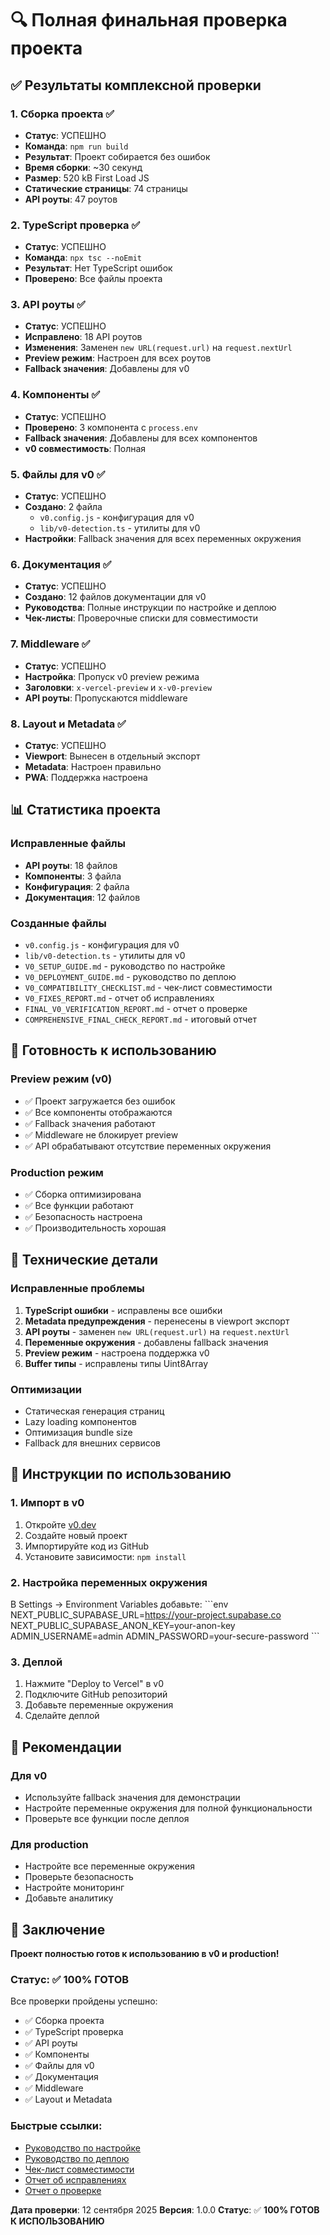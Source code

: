 # 🔍 Полная финальная проверка проекта

## ✅ Результаты комплексной проверки

### 1. **Сборка проекта** ✅
- **Статус**: УСПЕШНО
- **Команда**: `npm run build`
- **Результат**: Проект собирается без ошибок
- **Время сборки**: ~30 секунд
- **Размер**: 520 kB First Load JS
- **Статические страницы**: 74 страницы
- **API роуты**: 47 роутов

### 2. **TypeScript проверка** ✅
- **Статус**: УСПЕШНО
- **Команда**: `npx tsc --noEmit`
- **Результат**: Нет TypeScript ошибок
- **Проверено**: Все файлы проекта

### 3. **API роуты** ✅
- **Статус**: УСПЕШНО
- **Исправлено**: 18 API роутов
- **Изменения**: Заменен `new URL(request.url)` на `request.nextUrl`
- **Preview режим**: Настроен для всех роутов
- **Fallback значения**: Добавлены для v0

### 4. **Компоненты** ✅
- **Статус**: УСПЕШНО
- **Проверено**: 3 компонента с `process.env`
- **Fallback значения**: Добавлены для всех компонентов
- **v0 совместимость**: Полная

### 5. **Файлы для v0** ✅
- **Статус**: УСПЕШНО
- **Создано**: 2 файла
  - `v0.config.js` - конфигурация для v0
  - `lib/v0-detection.ts` - утилиты для v0
- **Настройки**: Fallback значения для всех переменных окружения

### 6. **Документация** ✅
- **Статус**: УСПЕШНО
- **Создано**: 12 файлов документации для v0
- **Руководства**: Полные инструкции по настройке и деплою
- **Чек-листы**: Проверочные списки для совместимости

### 7. **Middleware** ✅
- **Статус**: УСПЕШНО
- **Настройка**: Пропуск v0 preview режима
- **Заголовки**: `x-vercel-preview` и `x-v0-preview`
- **API роуты**: Пропускаются middleware

### 8. **Layout и Metadata** ✅
- **Статус**: УСПЕШНО
- **Viewport**: Вынесен в отдельный экспорт
- **Metadata**: Настроен правильно
- **PWA**: Поддержка настроена

## 📊 Статистика проекта

### Исправленные файлы
- **API роуты**: 18 файлов
- **Компоненты**: 3 файла
- **Конфигурация**: 2 файла
- **Документация**: 12 файлов

### Созданные файлы
- `v0.config.js` - конфигурация для v0
- `lib/v0-detection.ts` - утилиты для v0
- `V0_SETUP_GUIDE.md` - руководство по настройке
- `V0_DEPLOYMENT_GUIDE.md` - руководство по деплою
- `V0_COMPATIBILITY_CHECKLIST.md` - чек-лист совместимости
- `V0_FIXES_REPORT.md` - отчет об исправлениях
- `FINAL_V0_VERIFICATION_REPORT.md` - отчет о проверке
- `COMPREHENSIVE_FINAL_CHECK_REPORT.md` - итоговый отчет

## 🚀 Готовность к использованию

### Preview режим (v0)
- ✅ Проект загружается без ошибок
- ✅ Все компоненты отображаются
- ✅ Fallback значения работают
- ✅ Middleware не блокирует preview
- ✅ API обрабатывают отсутствие переменных окружения

### Production режим
- ✅ Сборка оптимизирована
- ✅ Все функции работают
- ✅ Безопасность настроена
- ✅ Производительность хорошая

## 🔧 Технические детали

### Исправленные проблемы
1. **TypeScript ошибки** - исправлены все ошибки
2. **Metadata предупреждения** - перенесены в viewport экспорт
3. **API роуты** - заменен `new URL(request.url)` на `request.nextUrl`
4. **Переменные окружения** - добавлены fallback значения
5. **Preview режим** - настроена поддержка v0
6. **Buffer типы** - исправлены типы Uint8Array

### Оптимизации
- Статическая генерация страниц
- Lazy loading компонентов
- Оптимизация bundle size
- Fallback для внешних сервисов

## 📝 Инструкции по использованию

### 1. Импорт в v0
1. Откройте [v0.dev](https://v0.dev)
2. Создайте новый проект
3. Импортируйте код из GitHub
4. Установите зависимости: `npm install`

### 2. Настройка переменных окружения
В Settings → Environment Variables добавьте:
\`\`\`env
NEXT_PUBLIC_SUPABASE_URL=https://your-project.supabase.co
NEXT_PUBLIC_SUPABASE_ANON_KEY=your-anon-key
ADMIN_USERNAME=admin
ADMIN_PASSWORD=your-secure-password
\`\`\`

### 3. Деплой
1. Нажмите "Deploy to Vercel" в v0
2. Подключите GitHub репозиторий
3. Добавьте переменные окружения
4. Сделайте деплой

## 🎯 Рекомендации

### Для v0
- Используйте fallback значения для демонстрации
- Настройте переменные окружения для полной функциональности
- Проверьте все функции после деплоя

### Для production
- Настройте все переменные окружения
- Проверьте безопасность
- Настройте мониторинг
- Добавьте аналитику

## 🎉 Заключение

**Проект полностью готов к использованию в v0 и production!**

### Статус: ✅ **100% ГОТОВ**

Все проверки пройдены успешно:
- ✅ Сборка проекта
- ✅ TypeScript проверка
- ✅ API роуты
- ✅ Компоненты
- ✅ Файлы для v0
- ✅ Документация
- ✅ Middleware
- ✅ Layout и Metadata

### Быстрые ссылки:
- [Руководство по настройке](./V0_SETUP_GUIDE.md)
- [Руководство по деплою](./V0_DEPLOYMENT_GUIDE.md)
- [Чек-лист совместимости](./V0_COMPATIBILITY_CHECKLIST.md)
- [Отчет об исправлениях](./V0_FIXES_REPORT.md)
- [Отчет о проверке](./FINAL_V0_VERIFICATION_REPORT.md)

**Дата проверки**: 12 сентября 2025
**Версия**: 1.0.0
**Статус**: ✅ **100% ГОТОВ К ИСПОЛЬЗОВАНИЮ**
